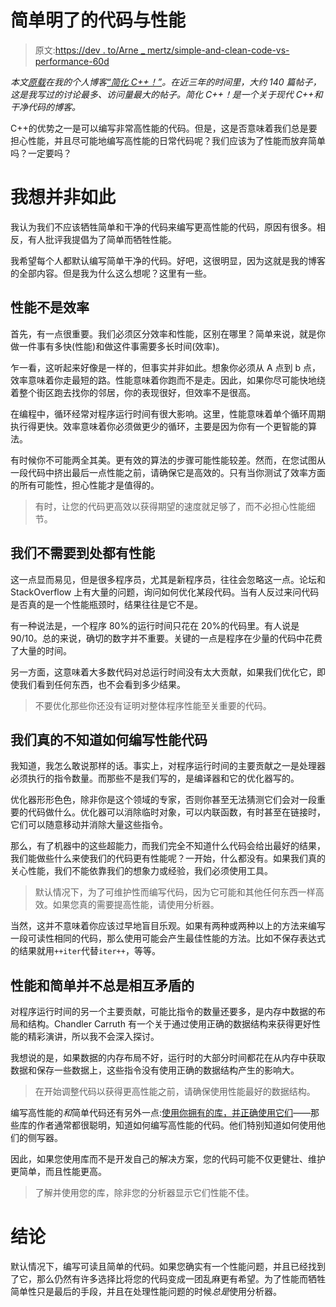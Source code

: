 # 简单明了的代码与性能

> 原文:[https://dev . to/Arne _ mertz/simple-and-clean-code-vs-performance-60d](https://dev.to/arne_mertz/simple-and-clean-code-vs-performance-60d)

*本文[原载](https://arne-mertz.de/2015/03/simple-and-clean-code-vs-performance/)在我的个人博客[“简化 C++！”](https://arne-mertz.de)。在近三年的时间里，大约 140 篇帖子，这是我写过的讨论最多、访问量最大的帖子。简化 C++！是一个关于现代 C++和干净代码的博客。*

C++的优势之一是可以编写非常高性能的代码。但是，这是否意味着我们总是要担心性能，并且尽可能地编写高性能的日常代码呢？我们应该为了性能而放弃简单吗？一定要吗？

# 我想并非如此

我认为我们不应该牺牲简单和干净的代码来编写更高性能的代码，原因有很多。相反，有人批评我提倡为了简单而牺牲性能。

我希望每个人都默认编写简单干净的代码。好吧，这很明显，因为这就是我的博客的全部内容。但是我为什么这么想呢？这里有一些。

## 性能不是效率

首先，有一点很重要。我们必须区分效率和性能，区别在哪里？简单来说，就是你做一件事有多快(性能)和做这件事需要多长时间(效率)。

乍一看，这听起来好像是一样的，但事实并非如此。想象你必须从 A 点到 b 点，效率意味着你走最短的路。性能意味着你跑而不是走。因此，如果你尽可能快地绕着整个街区跑去找你的邻居，你的表现很好，但效率不是很高。

在编程中，循环经常对程序运行时间有很大影响。这里，性能意味着单个循环周期执行得更快。效率意味着你必须做更少的循环，主要是因为你有一个更智能的算法。

有时候你不可能两全其美。更有效的算法的步骤可能性能较差。然而，在您试图从一段代码中挤出最后一点性能之前，请确保它是高效的。只有当你测试了效率方面的所有可能性，担心性能才是值得的。

> 有时，让您的代码更高效以获得期望的速度就足够了，而不必担心性能细节。

## 我们不需要到处都有性能

这一点显而易见，但是很多程序员，尤其是新程序员，往往会忽略这一点。论坛和 StackOverflow 上有大量的问题，询问如何优化某段代码。当有人反过来问代码是否真的是一个性能瓶颈时，结果往往是它不是。

有一种说法是，一个程序 80%的运行时间只花在 20%的代码里。有人说是 90/10。总的来说，确切的数字并不重要。关键的一点是程序在少量的代码中花费了大量的时间。

另一方面，这意味着大多数代码对总运行时间没有太大贡献，如果我们优化它，即使我们看到任何东西，也不会看到多少结果。

> 不要优化那些你还没有证明对整体程序性能至关重要的代码。

## 我们真的不知道如何编写性能代码

我知道，我怎么敢说那样的话。事实上，对程序运行时间的主要贡献之一是处理器必须执行的指令数量。而那些不是我们写的，是编译器和它的优化器写的。

优化器形形色色，除非你是这个领域的专家，否则你甚至无法猜测它们会对一段重要的代码做什么。优化器可以消除临时对象，可以内联函数，有时甚至在链接时，它们可以随意移动并消除大量这些指令。

那么，有了机器中的这些超能力，而我们完全不知道什么代码会给出最好的结果，我们能做些什么来使我们的代码更有性能呢？一开始，什么都没有。如果我们真的关心性能，我们不能依靠我们的想象力或经验，我们必须使用工具。

> 默认情况下，为了可维护性而编写代码，因为它可能和其他任何东西一样高效。如果您真的需要提高性能，请使用分析器。

当然，这并不意味着你应该过早地盲目乐观。如果有两种或两种以上的方法来编写一段可读性相同的代码，那么使用可能会产生最佳性能的方法。比如不保存表达式的结果就用`++iter`代替`iter++`，等等。

## 性能和简单并不总是相互矛盾的

对程序运行时间的另一个主要贡献，可能比指令的数量还要多，是内存中数据的布局和结构。Chandler Carruth 有一个关于通过使用正确的数据结构来获得更好性能的精彩演讲，所以我不会深入探讨。

我想说的是，如果数据的内存布局不好，运行时的大部分时间都花在从内存中获取数据和保存一些数据上，这些指令没有使用正确的数据结构产生的影响大。

> 在开始调整代码以获得更高性能之前，请确保使用性能最好的数据结构。

编写高性能的*和*简单代码还有另外一点:[使用你拥有的库，并正确使用它们](http://arne-mertz.de/2015/02/know-your-libraries/ "Know your libraries")——那些库的作者通常都很聪明，知道如何编写高性能的代码。他们特别知道如何使用他们的侧写器。

因此，如果您使用库而不是开发自己的解决方案，您的代码可能不仅更健壮、维护更简单，而且性能更高。

> 了解并使用您的库，除非您的分析器显示它们性能不佳。

# 结论

默认情况下，编写可读且简单的代码。如果您确实有一个性能问题，并且已经找到了它，那么仍然有许多选择比将您的代码变成一团乱麻更有希望。为了性能而牺牲简单性只是最后的手段，并且在处理性能问题的时候*总是*使用分析器。